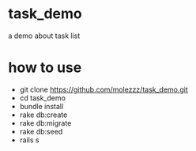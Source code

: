 task_demo
=========

a demo about task list

how to use
=========

* git clone https://github.com/molezzz/task_demo.git
* cd task_demo
* bundle install
* rake db:create
* rake db:migrate
* rake db:seed
* rails s
